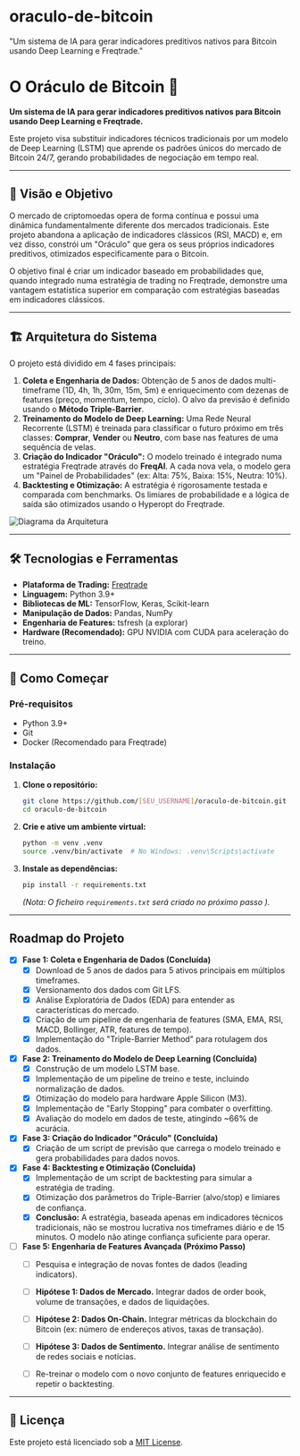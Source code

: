 # oraculo-de-bitcoin
"Um sistema de IA para gerar indicadores preditivos nativos para Bitcoin usando Deep Learning e Freqtrade."
# O Oráculo de Bitcoin 🔮

**Um sistema de IA para gerar indicadores preditivos nativos para Bitcoin usando Deep Learning e Freqtrade.**

Este projeto visa substituir indicadores técnicos tradicionais por um modelo de Deep Learning (LSTM) que aprende os padrões únicos do mercado de Bitcoin 24/7, gerando probabilidades de negociação em tempo real.

---

## 🎯 Visão e Objetivo

O mercado de criptomoedas opera de forma contínua e possui uma dinâmica fundamentalmente diferente dos mercados tradicionais. Este projeto abandona a aplicação de indicadores clássicos (RSI, MACD) e, em vez disso, constrói um "Oráculo" que gera os seus próprios indicadores preditivos, otimizados especificamente para o Bitcoin.

O objetivo final é criar um indicador baseado em probabilidades que, quando integrado numa estratégia de trading no Freqtrade, demonstre uma vantagem estatística superior em comparação com estratégias baseadas em indicadores clássicos.

---

## 🏗️ Arquitetura do Sistema

O projeto está dividido em 4 fases principais:

1.  **Coleta e Engenharia de Dados:** Obtenção de 5 anos de dados multi-timeframe (1D, 4h, 1h, 30m, 15m, 5m) e enriquecimento com dezenas de features (preço, momentum, tempo, ciclo). O alvo da previsão é definido usando o **Método Triple-Barrier**.
2.  **Treinamento do Modelo de Deep Learning:** Uma Rede Neural Recorrente (LSTM) é treinada para classificar o futuro próximo em três classes: **Comprar**, **Vender** ou **Neutro**, com base nas features de uma sequência de velas.
3.  **Criação do Indicador "Oráculo":** O modelo treinado é integrado numa estratégia Freqtrade através do **FreqAI**. A cada nova vela, o modelo gera um "Painel de Probabilidades" (ex: Alta: 75%, Baixa: 15%, Neutra: 10%).
4.  **Backtesting e Otimização:** A estratégia é rigorosamente testada e comparada com benchmarks. Os limiares de probabilidade e a lógica de saída são otimizados usando o Hyperopt do Freqtrade.

![Diagrama da Arquitetura](docs/architecture_diagram.png)  <!-- Criaremos este diagrama depois -->

---

## 🛠️ Tecnologias e Ferramentas

*   **Plataforma de Trading:** [Freqtrade](https://www.freqtrade.io/en/stable/ )
*   **Linguagem:** Python 3.9+
*   **Bibliotecas de ML:** TensorFlow, Keras, Scikit-learn
*   **Manipulação de Dados:** Pandas, NumPy
*   **Engenharia de Features:** tsfresh (a explorar)
*   **Hardware (Recomendado):** GPU NVIDIA com CUDA para aceleração do treino.

---

## 🚀 Como Começar

### Pré-requisitos

*   Python 3.9+
*   Git
*   Docker (Recomendado para Freqtrade)

### Instalação

1.  **Clone o repositório:**
    ```bash
    git clone https://github.com/[SEU_USERNAME]/oraculo-de-bitcoin.git
    cd oraculo-de-bitcoin
    ```

2.  **Crie e ative um ambiente virtual:**
    ```bash
    python -m venv .venv
    source .venv/bin/activate  # No Windows: .venv\Scripts\activate
    ```

3.  **Instale as dependências:**
    ```bash
    pip install -r requirements.txt
    ```
    *(Nota: O ficheiro `requirements.txt` será criado no próximo passo ).*

---
## Roadmap do Projeto

*   [x] **Fase 1: Coleta e Engenharia de Dados (Concluída)**
    *   [x] Download de 5 anos de dados para 5 ativos principais em múltiplos timeframes.
    *   [x] Versionamento dos dados com Git LFS.
    *   [x] Análise Exploratória de Dados (EDA) para entender as características do mercado.
    *   [x] Criação de um pipeline de engenharia de features (SMA, EMA, RSI, MACD, Bollinger, ATR, features de tempo).
    *   [x] Implementação do "Triple-Barrier Method" para rotulagem dos dados.

*   [x] **Fase 2: Treinamento do Modelo de Deep Learning (Concluída)**
    *   [x] Construção de um modelo LSTM base.
    *   [x] Implementação de um pipeline de treino e teste, incluindo normalização de dados.
    *   [x] Otimização do modelo para hardware Apple Silicon (M3).
    *   [x] Implementação de "Early Stopping" para combater o overfitting.
    *   [x] Avaliação do modelo em dados de teste, atingindo ~66% de acurácia.

*   [x] **Fase 3: Criação do Indicador "Oráculo" (Concluída)**
    *   [x] Criação de um script de previsão que carrega o modelo treinado e gera probabilidades para dados novos.

*   [x] **Fase 4: Backtesting e Otimização (Concluída)**
    *   [x] Implementação de um script de backtesting para simular a estratégia de trading.
    *   [x] Otimização dos parâmetros do Triple-Barrier (alvo/stop) e limiares de confiança.
    *   [x] **Conclusão:** A estratégia, baseada apenas em indicadores técnicos tradicionais, não se mostrou lucrativa nos timeframes diário e de 15 minutos. O modelo não atinge confiança suficiente para operar.

*   [ ] **Fase 5: Engenharia de Features Avançada (Próximo Passo)**
    *   [ ] Pesquisa e integração de novas fontes de dados (leading indicators).
    *   [ ] **Hipótese 1: Dados de Mercado.** Integrar dados de order book, volume de transações, e dados de liquidações.
    *   [ ] **Hipótese 2: Dados On-Chain.** Integrar métricas da blockchain do Bitcoin (ex: número de endereços ativos, taxas de transação).
    *   [ ] **Hipótese 3: Dados de Sentimento.** Integrar análise de sentimento de redes sociais e notícias.
    *   [ ] Re-treinar o modelo com o novo conjunto de features enriquecido e repetir o backtesting.


---

## 📄 Licença

Este projeto está licenciado sob a [MIT License](LICENSE).

